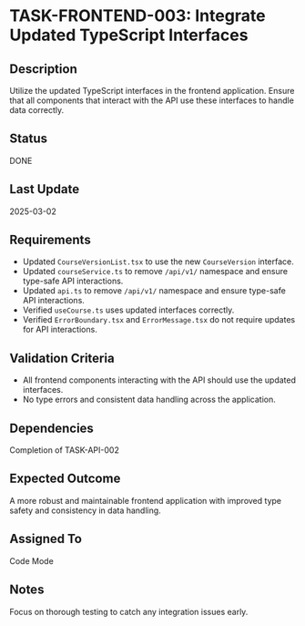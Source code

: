 # TASK-FRONTEND-003: Integrate Updated TypeScript Interfaces

## Description
Utilize the updated TypeScript interfaces in the frontend application. Ensure that all components that interact with the API use these interfaces to handle data correctly.

## Status
DONE

## Last Update
2025-03-02

## Requirements
- Updated `CourseVersionList.tsx` to use the new `CourseVersion` interface.
- Updated `courseService.ts` to remove `/api/v1/` namespace and ensure type-safe API interactions.
- Updated `api.ts` to remove `/api/v1/` namespace and ensure type-safe API interactions.
- Verified `useCourse.ts` uses updated interfaces correctly.
- Verified `ErrorBoundary.tsx` and `ErrorMessage.tsx` do not require updates for API interactions.

## Validation Criteria
- All frontend components interacting with the API should use the updated interfaces.
- No type errors and consistent data handling across the application.

## Dependencies
Completion of TASK-API-002

## Expected Outcome
A more robust and maintainable frontend application with improved type safety and consistency in data handling.

## Assigned To
Code Mode

## Notes
Focus on thorough testing to catch any integration issues early.
